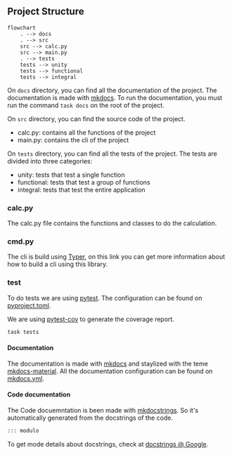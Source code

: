 ## Project Structure
```mermaid
flowchart
    . --> docs
	. --> src
    src --> calc.py
    src --> main.py
	. --> tests
    tests --> unity
    tests --> functional
    tests --> integral
```

On `docs` directory, you can find all the documentation of the project. 
The documentation is made with [mkdocs](https://www.mkdocs.org/). 
To run the documentation, you must run the command `task docs` on the root of the project.

On `src` directory, you can find the source code of the project.
- calc.py: contains all the functions of the project
- main.py: contains the cli of the project

On `tests` directory, you can find all the tests of the project. The tests are divided into three categories: 
- unity: tests that test a single function
- functional: tests that test a group of functions
- integral: tests that test the entire application

### calc.py
The calc.py file contains the functions and classes to do the calculation.

### cmd.py
The cli is build using [Typer](https://typer.tiangolo.com/), on this link you can get more information about how to build a cli using this library.

### test
To do tests we are using [pytest](https://docs.pytest.org/). 
The configuration can be found on [pyproject.toml](https://github.com/brunobotelhobr/my-template-python/main/pyproject.toml).

We are using [pytest-cov](https://github.com/pytest-dev/pytest-cov) to generate the coverage report.

```bash
task tests
```

#### Documentation
The documentation is made with [mkdocs](https://www.mkdocs.org/) and staylized with the teme [mkdocs-material](https://squidfunk.github.io/mkdocs-material/).
All the documentation configuration can be found on [mkdocs.yml](https://github.com/brunobotelhobr/my-python-template/blob/main/mkdocs.yml).

#### Code documentation
The Code docuemntation is been made with [mkdocstrings](https://mkdocstrings.github.io/).
So it's automatically generated from the docstrings of the code.

```md
::: modulo
```

To get mode details about docstrings, check at [docstrings @ Google](https://sphinxcontrib-napoleon.readthedocs.io/en/latest/example_google.html).
